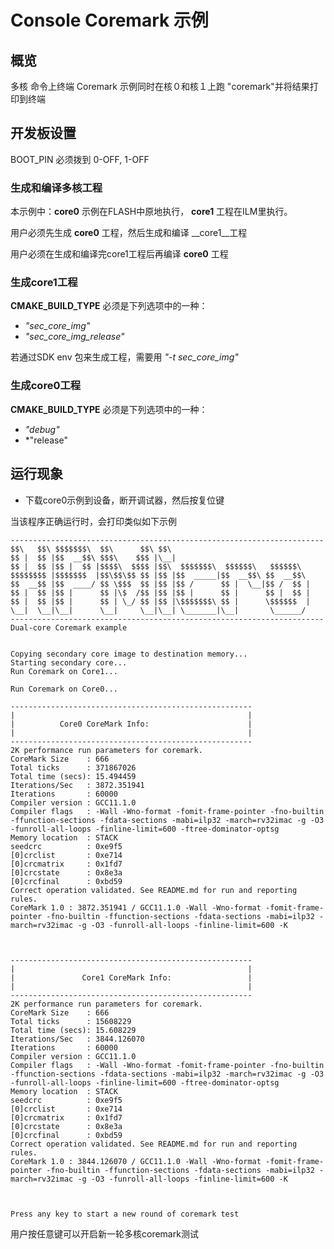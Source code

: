 
# Console Coremark 示例
## 概览

多核 命令上终端 Coremark 示例同时在核０和核１上跑 "coremark"并将结果打印到终端

## 开发板设置

BOOT_PIN 必须拨到 0-OFF, 1-OFF


### 生成和编译多核工程

本示例中：__core0__ 示例在FLASH中原地执行， __core1__ 工程在ILM里执行。

用户必须先生成 __core0__ 工程，然后生成和编译 __core1__工程

用户必须在生成和编译完core1工程后再编译 __core0__ 工程

### 生成core1工程
__CMAKE_BUILD_TYPE__ 必须是下列选项中的一种：
- *"sec_core_img"*
- *"sec_core_img_release"*

若通过SDK env 包来生成工程，需要用 *"-t sec_core_img"*

### 生成core0工程
__CMAKE_BUILD_TYPE__ 必须是下列选项中的一种：
- *"debug"*
- *"release"



## 运行现象

- 下载core0示例到设备，断开调试器，然后按复位键

当该程序正确运行时，会打印类似如下示例
``` shell
----------------------------------------------------------------------
$$\   $$\ $$$$$$$\  $$\      $$\ $$\
$$ |  $$ |$$  __$$\ $$$\    $$$ |\__|
$$ |  $$ |$$ |  $$ |$$$$\  $$$$ |$$\  $$$$$$$\  $$$$$$\   $$$$$$\
$$$$$$$$ |$$$$$$$  |$$\$$\$$ $$ |$$ |$$  _____|$$  __$$\ $$  __$$\
$$  __$$ |$$  ____/ $$ \$$$  $$ |$$ |$$ /      $$ |  \__|$$ /  $$ |
$$ |  $$ |$$ |      $$ |\$  /$$ |$$ |$$ |      $$ |      $$ |  $$ |
$$ |  $$ |$$ |      $$ | \_/ $$ |$$ |\$$$$$$$\ $$ |      \$$$$$$  |
\__|  \__|\__|      \__|     \__|\__| \_______|\__|       \______/
----------------------------------------------------------------------
Dual-core Coremark example


Copying secondary core image to destination memory...
Starting secondary core...
Run Coremark on Core1...

Run Coremark on Core0...

------------------------------------------------------
|                                                    |
|          Core0 CoreMark Info:                      |
|                                                    |
------------------------------------------------------
2K performance run parameters for coremark.
CoreMark Size    : 666
Total ticks      : 371867026
Total time (secs): 15.494459
Iterations/Sec   : 3872.351941
Iterations       : 60000
Compiler version : GCC11.1.0
Compiler flags   : -Wall -Wno-format -fomit-frame-pointer -fno-builtin -ffunction-sections -fdata-sections -mabi=ilp32 -march=rv32imac -g -O3 -funroll-all-loops -finline-limit=600 -ftree-dominator-optsg
Memory location  : STACK
seedcrc          : 0xe9f5
[0]crclist       : 0xe714
[0]crcmatrix     : 0x1fd7
[0]crcstate      : 0x8e3a
[0]crcfinal      : 0xbd59
Correct operation validated. See README.md for run and reporting rules.
CoreMark 1.0 : 3872.351941 / GCC11.1.0 -Wall -Wno-format -fomit-frame-pointer -fno-builtin -ffunction-sections -fdata-sections -mabi=ilp32 -march=rv32imac -g -O3 -funroll-all-loops -finline-limit=600 -K



------------------------------------------------------
|                                                    |
|               Core1 CoreMark Info:                 |
|                                                    |
------------------------------------------------------
2K performance run parameters for coremark.
CoreMark Size    : 666
Total ticks      : 15608229
Total time (secs): 15.608229
Iterations/Sec   : 3844.126070
Iterations       : 60000
Compiler version : GCC11.1.0
Compiler flags   : -Wall -Wno-format -fomit-frame-pointer -fno-builtin -ffunction-sections -fdata-sections -mabi=ilp32 -march=rv32imac -g -O3 -funroll-all-loops -finline-limit=600 -ftree-dominator-optsg
Memory location  : STACK
seedcrc          : 0xe9f5
[0]crclist       : 0xe714
[0]crcmatrix     : 0x1fd7
[0]crcstate      : 0x8e3a
[0]crcfinal      : 0xbd59
Correct operation validated. See README.md for run and reporting rules.
CoreMark 1.0 : 3844.126070 / GCC11.1.0 -Wall -Wno-format -fomit-frame-pointer -fno-builtin -ffunction-sections -fdata-sections -mabi=ilp32 -march=rv32imac -g -O3 -funroll-all-loops -finline-limit=600 -K



Press any key to start a new round of coremark test
```
用户按任意键可以开启新一轮多核coremark测试
